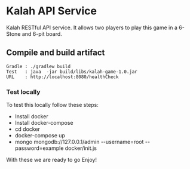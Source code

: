# Kalah API Service

Kalah RESTful API service. It allows two players to play this game in a 6-Stone and 6-pit board.

## Compile and build artifact
    Gradle : ./gradlew build
    Test   : java  -jar build/libs/kalah-game-1.0.jar
    URL    : http://localhost:8080/healthCheck

### Test locally

To test this locally follow these steps:

- Install docker
- Install docker-compose
- cd docker
- docker-compose up
- mongo mongodb://127.0.0.1/admin --username=root --password=example docker/init.js 

With these we are ready to go
Enjoy!
